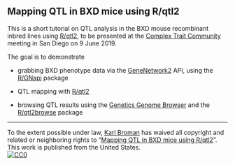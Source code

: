 ## Mapping QTL in BXD mice using R/qtl2

This is a short tutorial on QTL analysis in the BXD mouse recombinant
inbred lines using [R/qtl2](https://kbroman.org/qtl2), to be presented
at the [Complex Trait Community](http://ratgenes.org/ctc2019/) meeting
in San Diego on 9 June 2019.

The goal is to demonstrate

- grabbing BXD phenotype data via the
[GeneNetwork2](http://gn2.genenetwork.org) API, using the
[R/GNapi](https://github.com/rqtl/GNapi) package

- QTL mapping with [R/qtl2](https://kbroman.org/qtl2)

- browsing QTL results using the [Genetics Genome
  Browser](https://github.com/chfi/purescript-genome-browser) and the
  [R/qtl2browse](https://github.com/rqtl/qtl2browse) package

---

To the extent possible under law,
[Karl Broman](https://github.com/kbroman) has waived all copyright and
related or neighboring rights to
&ldquo;[Mapping QTL in BXD mice using R/qtl2](https://github.com/kbroman/Teaching_CTC2019)&rdquo;.
This work is published from the United States.
<br/>
[![CC0](http://i.creativecommons.org/p/zero/1.0/88x31.png)](http://creativecommons.org/publicdomain/zero/1.0/)

